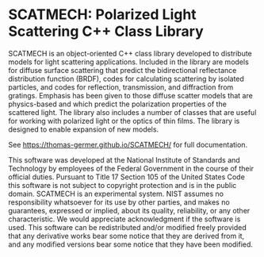 # SCATMECH: Polarized Light Scattering C++ Class Library

SCATMECH is an object-oriented C++ class library developed to distribute models for light scattering applications.
Included in the library are models for diffuse surface scattering that predict the bidirectional reflectance 
distribution function (BRDF), codes for calculating scattering by isolated particles, and codes for reflection, 
transmission, and diffraction from gratings. Emphasis has been given to those diffuse scatter models that are 
physics-based and which predict the polarization properties of the scattered light. The library also includes 
a number of classes that are useful for working with polarized light or the optics of thin films. The library 
is designed to enable expansion of new models.

See <a href="https://thomas-germer.github.io/SCATMECH/">https://thomas-germer.github.io/SCATMECH/</a> for full documentation.

This software was developed at the National Institute of Standards and Technology by employees of the
Federal Government in the course of their official duties. Pursuant to Title 17 Section 105 of the United States 
Code this software is not subject to copyright protection and is in the public domain. SCATMECH is an experimental 
system. NIST assumes no responsibility whatsoever for its use by other parties, and makes no guarantees, expressed 
or implied, about its quality, reliability, or any other characteristic. We would appreciate acknowledgment if 
the software is used. This software can be redistributed and/or modified freely provided that any derivative works 
bear some notice that they are derived from it, and any modified versions bear some notice that they have been modified.

